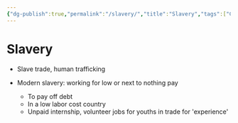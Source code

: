 ```yaml
---
{"dg-publish":true,"permalink":"/slavery/","title":"Slavery","tags":["Concept"]}
---
```


# Slavery

- Slave trade, human trafficking

- Modern slavery: working for low or next to nothing pay
	- To pay off debt
	- In a low labor cost country
	- Unpaid internship, volunteer jobs for youths in trade for 'experience'